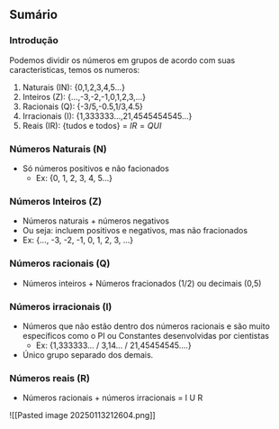 
## Sumário



### Introdução

Podemos dividir os números em grupos de acordo com suas caracteristicas, temos os numeros:
1. Naturais (IN): {0,1,2,3,4,5...}
2. Inteiros (Z): {...,-3,-2,-1,0,1,2,3,...}
3. Racionais (Q): {-3/5,-0.5,1/3,4.5}
4. Irracionais (I): {1,333333...,21,4545454545...}
5. Reais (IR): {tudos e todos} = $IR = Q U I$

### Números Naturais (N)

- Só números positivos e não facionados
	- Ex: {0, 1, 2, 3, 4, 5...}

### Números Inteiros (Z)

- Números naturais + números negativos
- Ou seja: incluem positivos e negativos, mas não fracionados
- Ex: {..., -3, -2, -1, 0, 1, 2, 3, ...}
### Números racionais (Q)

- Números inteiros + Números fracionados (1/2) ou decimais (0,5)
### Números irracionais (I)

- Números que não estão dentro dos números racionais e são muito específicos como o PI ou Constantes desenvolvidas por cientistas
	- Ex: {1,333333... / 3,14... / 21,45454545....}
- Único grupo separado dos demais.
### Números reais (R)

- Números racionais + números irracionais = I U R

![[Pasted image 20250113212604.png]]
